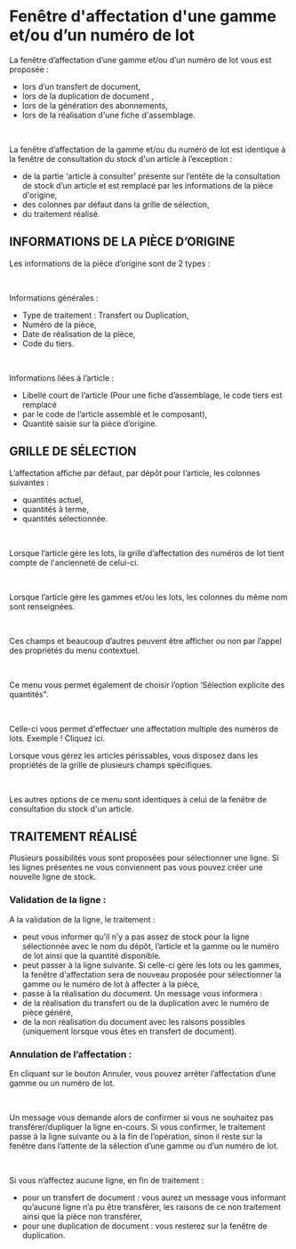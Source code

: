 # Fenêtre d'affectation d'une gamme et/ou d’un numéro de lot

La fenêtre d’affectation d’une gamme et/ou d’un numéro de lot vous est 
 proposée :


* lors d’un transfert de document,
* lors de la duplication de document ,
* lors de la génération des abonnements,
* lors de la réalisation d'une fiche d'assemblage.


 


La fenêtre d’affectation de la gamme et/ou du numéro de lot est identique 
 à la fenêtre de consultation du stock d'un article à l’exception :


* de la partie ‘article à consulter’ présente sur l’entête de la 
 consultation de stock d’un article et est remplacé par les informations 
 de la pièce d'origine,
* des colonnes par défaut dans la grille de sélection,
* du traitement réalisé.


## INFORMATIONS DE LA PIÈCE D’ORIGINE


Les informations de la pièce d’origine sont de 2 types :


 


Informations générales :


* Type de traitement : Transfert ou Duplication,
* Numéro de la pièce,
* Date de réalisation de la pièce,
* Code du tiers.


 


Informations liées à l’article :


* Libellé court de l’article (Pour une fiche d’assemblage, le code 
 tiers est remplacé
* par le code de l’article assemblé et le composant),
* Quantité saisie sur la pièce d’origine.


## GRILLE DE SÉLECTION


L’affectation affiche par défaut, par dépôt pour l’article, les colonnes 
 suivantes :


* quantités actuel,
* quantités à terme,
* quantités sélectionnée.


 


Lorsque l’article gère les lots, la grille d’affectation des numéros 
 de lot tient compte de l'ancienneté de celui-ci.


 


Lorsque l’article gère les gammes et/ou les lots, les colonnes du même 
 nom sont renseignées.


 


Ces champs et beaucoup d’autres peuvent être afficher ou non par l’appel 
 des propriétés du menu contextuel.


 


Ce menu vous permet également de choisir l’option ‘Sélection explicite 
 des quantités".


 


Celle-ci vous permet d'effectuer une affectation multiple des numéros 
 de lots. Exemple ! Cliquez ici. 


Lorsque vous gérez les articles périssables, vous disposez dans les 
 propriétés de la grille de plusieurs champs spécifiques.


 


Les autres options de ce menu sont identiques à celui de la fenêtre 
 de consultation du stock d'un article.


## TRAITEMENT RÉALISÉ


Plusieurs possibilités vous sont proposées pour sélectionner une ligne. 
 Si les lignes présentes ne vous conviennent pas vous pouvez créer une 
 nouvelle ligne de stock.


### Validation de la ligne :


A la validation de la ligne, le traitement :


* peut vous informer qu’il n’y a pas assez de stock pour la ligne 
 sélectionnée avec le nom du dépôt, l’article et la gamme ou le numéro 
 de lot ainsi que la quantité disponible.
* peut passer à la ligne suivante. Si celle-ci gère les lots ou les 
 gammes, la fenêtre d'affectation sera de nouveau proposée pour sélectionner 
 la gamme ou le numéro de lot à affecter à la pièce,
* passe à la réalisation du document. Un message vous informera :
* de la réalisation du transfert ou 
 de la duplication avec le numéro de pièce généré,
* de la non réalisation du document 
 avec les raisons possibles (uniquement lorsque vous êtes en transfert 
 de document).


### Annulation de l’affectation :


En cliquant sur le bouton Annuler, vous pouvez arrêter l’affectation 
 d’une gamme ou un numéro de lot.


 


Un message vous demande alors de confirmer si vous ne souhaitez pas 
 transférer/dupliquer la ligne en-cours. Si vous confirmer, le traitement 
 passe à la ligne suivante ou à la fin de l’opération, sinon il reste sur 
 la fenêtre dans l’attente de la sélection d’une gamme ou d’un numéro de 
 lot.


 


Si vous n’affectez aucune ligne, en fin de traitement :


* pour un transfert de document : vous aurez un message vous 
 informant qu’aucune ligne n’a pu être transférer, les raisons de ce 
 non traitement ainsi que la pièce non transférer,
* pour une duplication de document : vous resterez sur la fenêtre 
 de duplication.


